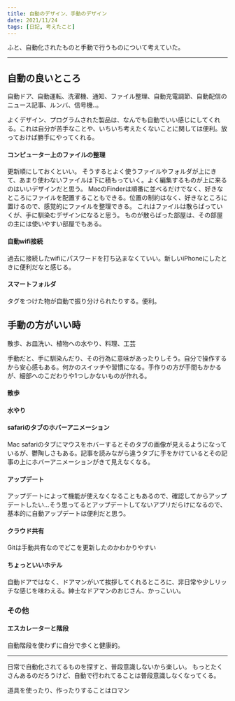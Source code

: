 ```yaml
---
title: 自動のデザイン、手動のデザイン
date: 2021/11/24
tags: [日記, 考えたこと]
---
```


ふと、自動化されたものと手動で行うものについて考えていた。

<!--more-->

---

## 自動の良いところ

自動ドア、自動運転、洗濯機、通知、ファイル整理、自動充電調節、自動配信のニュース記事、ルンバ、信号機..。

よくデザイン、プログラムされた製品は、なんでも自動でいい感じにしてくれる。これは自分が苦手なことや、いちいち考えたくないことに関しては便利。放っておけば勝手にやってくれる。

#### コンピューター上のファイルの整理 
更新順にしておくといい。
そうするとよく使うファイルやフォルダが上にきて、あまり使わないファイルは下に積もっていく。よく編集するものが上に来るのはいいデザインだと思う。
MacのFinderは順番に並べるだけでなく、好きなところにファイルを配置することもできる。位置の制約はなく、好きなところに置けるので、感覚的にファイルを整理できる。
これはファイルは散らばっていくが、手に馴染むデザインになると思う。
ものが散らばった部屋は、その部屋の主には使いやすい部屋でもある。

#### 自動wifi接続
過去に接続したwifiにパスワードを打ち込まなくていい。新しいiPhoneにしたときに便利だなと感じる。

#### スマートフォルダ
タグをつけた物が自動で振り分けられたりする。便利。

## 手動の方がいい時

散歩、お皿洗い、植物への水やり、料理、工芸

手動だと、手に馴染んだり、その行為に意味があったりしそう。自分で操作するから安心感もある。何かのスイッチや習慣になる。手作りの方が手間もかかるが、細部へのこだわりや1つしかないものが作れる。

#### 散歩

#### 水やり

#### safariのタブのホバーアニメーション
Mac safariのタブにマウスをホバーするとそのタブの画像が見えるようになっているが、鬱陶しさもある。記事を読みながら違うタブに手をかけているとその記事の上にホバーアニメーションがきて見えなくなる。

#### アップデート
アップデートによって機能が使えなくなることもあるので、確認してからアップデートしたい...そう思ってるとアップデートしてないアプリだらけになるので、基本的に自動アップデートは便利だと思う。

#### クラウド共有
Gitは手動共有なのでどこを更新したのかわかりやすい

#### ちょっといいホテル
自動ドアではなく、ドアマンがいて挨拶してくれるところに、非日常や少しリッチな感じを味わえる。紳士なドアマンのおじさん、かっこいい。

### その他

#### エスカレーターと階段
自動階段を使わずに自分で歩くと健康的。

---

日常で自動化されてるものを探すと、普段意識しないから楽しい。
もっとたくさんあるのだろうけど、自動で行われてることは普段意識しなくなってくる。

道具を使ったり、作ったりすることはロマン